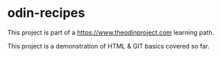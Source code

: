 # odin-recipes

This project is part of a https://www.theodinproject.com learning path.

This project is a demonstration of HTML & GIT basics covered so far.